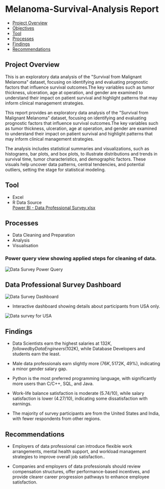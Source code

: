 # Melanoma-Survival-Analysis Report

- [Project Overview](#project_overview)
- [Objectives](#objectives)
- [Tool](#tool)
- [Processes](#processes)
- [Findings](#findings)
- [Recommendations](#recommendations)

## Project Overview

This is an exploratory data analysis of the "Survival from Malignant Melanoma" dataset, focusing on identifying and evaluating prognostic factors that influence survival outcomes.The key variables such as tumor thickness, ulceration, age at operation, and gender are examined to understand their impact on patient survival and highlight patterns that may inform clinical management strategies. 

This report provides an exploratory data analysis of the "Survival from Malignant Melanoma" dataset, focusing on identifying and evaluating prognostic factors that influence survival outcomes.The key variables such as tumor thickness, ulceration, age at operation, and gender are examined to understand their impact on patient survival and highlight patterns that may inform clinical management strategies. 

The analysis includes statistical summaries and visualizations, such as histograms, bar plots, and box plots, to illustrate distributions and trends in survival time, tumor characteristics, and demographic factors. These visuals help uncover data patterns, central tendencies, and potential outliers, setting the stage for  statistical modeling.

## Tool

- Excel
- R
Data Source   
[Power BI - Data Professional Survey.xlsx](https://github.com/user-attachments/files/18885479/Power.BI.-.Data.Professional.Survey.xlsx)

## Processes

- Data Cleaning and Preparation
- Analysis
- Visualisation
  
### Power query view showing applied steps for cleaning of data.

![Data Survey Power Query](https://github.com/user-attachments/assets/27cef615-9341-4911-8bec-c10b12b1d008)

## Data Professional Survey Dashboard 

![Data Survey Dashboard](https://github.com/user-attachments/assets/345b1297-b043-4cc8-bf29-189458f327d7)

- Interactive dashboard showing details about participants from USA only.

![Data survey for USA](https://github.com/user-attachments/assets/00d8c1db-7336-4b55-8766-f7114cf95758)


## Findings

- Data Scientists earn the highest salaries at $132K, followed by Data Engineers ($102K), while Database Developers and students earn the least.

- Male data professionals earn slightly more ($76K, 51%) than female professionals ($72K, 49%), indicating a minor gender salary gap.

- Python is the most preferred programming language, with significantly more users than C/C++, SQL, and Java.

- Work-life balance satisfaction is moderate (5.74/10), while salary satisfaction is lower (4.27/10), indicating some dissatisfaction with earnings.

- The majority of survey participants are from the United States and India, with fewer respondents from other regions.

## Recommendations

- Employers of data professional can introduce flexible work arrangements, mental health support, and workload management strategies to improve overall job satisfaction..
  
- Companies and employers of data professionals should review compensation structures, offer performance-based incentives, and provide clearer career progression pathways to enhance employee satisfaction.



